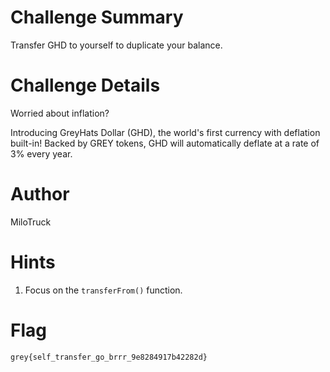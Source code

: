 # Challenge Summary

Transfer GHD to yourself to duplicate your balance.

# Challenge Details

Worried about inflation?

Introducing GreyHats Dollar (GHD), the world's first currency with deflation built-in! Backed by GREY tokens, GHD will automatically deflate at a rate of 3% every year.

# Author

MiloTruck

# Hints

1. Focus on the `transferFrom()` function.

# Flag

`grey{self_transfer_go_brrr_9e8284917b42282d}`